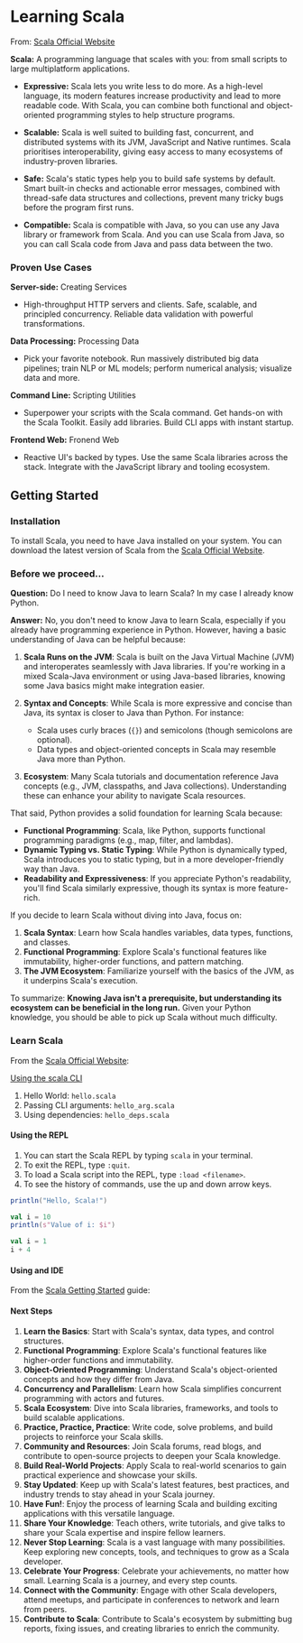 # Learning Scala

From: [Scala Official Website](https://www.scala-lang.org/)

**Scala:** A programming language that scales with you: from small scripts to large multiplatform applications.

- **Expressive:** Scala lets you write less to do more. As a high-level language, its modern features increase productivity and lead to more readable code. With Scala, you can combine both functional and object-oriented programming styles to help structure programs.

- **Scalable:** Scala is well suited to building fast, concurrent, and distributed systems with its JVM, JavaScript and Native runtimes. Scala prioritises interoperability, giving easy access to many ecosystems of industry-proven libraries.

- **Safe:** Scala's static types help you to build safe systems by default. Smart built-in checks and actionable error messages, combined with thread-safe data structures and collections, prevent many tricky bugs before the program first runs.

- **Compatible:** Scala is compatible with Java, so you can use any Java library or framework from Scala. And you can use Scala from Java, so you can call Scala code from Java and pass data between the two.

### Proven Use Cases

**Server-side:** Creating Services
- High-throughput HTTP servers and clients. Safe, scalable, and principled concurrency. Reliable data validation with powerful transformations.

**Data Processing:** Processing Data
- Pick your favorite notebook. Run massively distributed big data pipelines; train NLP or ML models; perform numerical analysis; visualize data and more.

**Command Line:** Scripting Utilities
- Superpower your scripts with the Scala command. Get hands-on with the Scala Toolkit. Easily add libraries. Build CLI apps with instant startup.

**Frontend Web:** Fronend Web
- Reactive UI's backed by types. Use the same Scala libraries across the stack. Integrate with the JavaScript library and tooling ecosystem.

## Getting Started

### Installation

To install Scala, you need to have Java installed on your system. You can download the latest version of Scala from the [Scala Official Website](https://www.scala-lang.org/download/).

### Before we proceed...

**Question:** Do I need to know Java to learn Scala? In my case I already know Python.

**Answer:** No, you don't need to know Java to learn Scala, especially if you already have programming experience in Python. However, having a basic understanding of Java can be helpful because:

1. **Scala Runs on the JVM**: Scala is built on the Java Virtual Machine (JVM) and interoperates seamlessly with Java libraries. If you're working in a mixed Scala-Java environment or using Java-based libraries, knowing some Java basics might make integration easier.

2. **Syntax and Concepts**: While Scala is more expressive and concise than Java, its syntax is closer to Java than Python. For instance:
   - Scala uses curly braces (`{}`) and semicolons (though semicolons are optional).
   - Data types and object-oriented concepts in Scala may resemble Java more than Python.

3. **Ecosystem**: Many Scala tutorials and documentation reference Java concepts (e.g., JVM, classpaths, and Java collections). Understanding these can enhance your ability to navigate Scala resources.

That said, Python provides a solid foundation for learning Scala because:
- **Functional Programming**: Scala, like Python, supports functional programming paradigms (e.g., map, filter, and lambdas).
- **Dynamic Typing vs. Static Typing**: While Python is dynamically typed, Scala introduces you to static typing, but in a more developer-friendly way than Java.
- **Readability and Expressiveness**: If you appreciate Python's readability, you'll find Scala similarly expressive, though its syntax is more feature-rich.

If you decide to learn Scala without diving into Java, focus on:
1. **Scala Syntax**: Learn how Scala handles variables, data types, functions, and classes.
2. **Functional Programming**: Explore Scala's functional features like immutability, higher-order functions, and pattern matching.
3. **The JVM Ecosystem**: Familiarize yourself with the basics of the JVM, as it underpins Scala's execution.

To summarize: **Knowing Java isn't a prerequisite, but understanding its ecosystem can be beneficial in the long run.** Given your Python knowledge, you should be able to pick up Scala without much difficulty.

### Learn Scala

From the [Scala Official Website](https://docs.scala-lang.org/):

[Using the scala CLI](https://docs.scala-lang.org/getting-started/install-scala.html#using-the-scala-cli)

1. Hello World: `hello.scala`
2. Passing CLI arguments: `hello_arg.scala`
3. Using dependencies: `hello_deps.scala`

#### Using the REPL

1. You can start the Scala REPL by typing `scala` in your terminal.
2. To exit the REPL, type `:quit`.
3. To load a Scala script into the REPL, type `:load <filename>`.
4. To see the history of commands, use the up and down arrow keys.

```scala
println("Hello, Scala!")
```

```scala
val i = 10
println(s"Value of i: $i")
```

```scala
val i = 1
i + 4
```

#### Using and IDE

From the [Scala Getting Started](https://docs.scala-lang.org/getting-started/install-scala.html#using-an-ide) guide:

#### Next Steps

1. **Learn the Basics**: Start with Scala's syntax, data types, and control structures.
2. **Functional Programming**: Explore Scala's functional features like higher-order functions and immutability.
3. **Object-Oriented Programming**: Understand Scala's object-oriented concepts and how they differ from Java.
4. **Concurrency and Parallelism**: Learn how Scala simplifies concurrent programming with actors and futures.
5. **Scala Ecosystem**: Dive into Scala libraries, frameworks, and tools to build scalable applications.
6. **Practice, Practice, Practice**: Write code, solve problems, and build projects to reinforce your Scala skills.
7. **Community and Resources**: Join Scala forums, read blogs, and contribute to open-source projects to deepen your Scala knowledge.
8. **Build Real-World Projects**: Apply Scala to real-world scenarios to gain practical experience and showcase your skills.
9. **Stay Updated**: Keep up with Scala's latest features, best practices, and industry trends to stay ahead in your Scala journey.
10. **Have Fun!**: Enjoy the process of learning Scala and building exciting applications with this versatile language.
11. **Share Your Knowledge**: Teach others, write tutorials, and give talks to share your Scala expertise and inspire fellow learners.
12. **Never Stop Learning**: Scala is a vast language with many possibilities. Keep exploring new concepts, tools, and techniques to grow as a Scala developer.
13. **Celebrate Your Progress**: Celebrate your achievements, no matter how small. Learning Scala is a journey, and every step counts.
14. **Connect with the Community**: Engage with other Scala developers, attend meetups, and participate in conferences to network and learn from peers.
15. **Contribute to Scala**: Contribute to Scala's ecosystem by submitting bug reports, fixing issues, and creating libraries to enrich the community.

